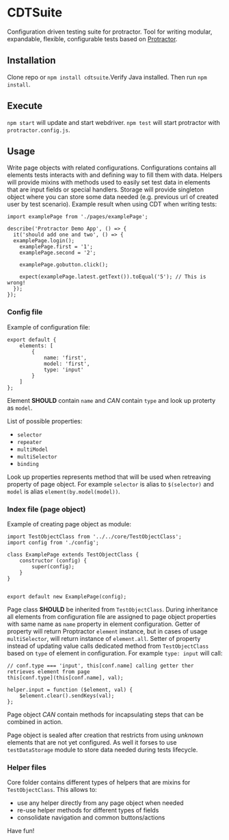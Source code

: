 # CDTSuite
Configuration driven testing suite for protractor. Tool for writing modular, expandable, flexible, configurable tests based on [Protractor](https://github.com/angular/protractor).

## Installation
Clone repo or `npm install cdtsuite`.Verify Java installed. Then run `npm install`.

## Execute
`npm start` will update and start webdriver. `npm test` will start protractor with `protractor.config.js`.

## Usage
Write page objects with related configurations. Configurations contains all elements tests interacts with and defining way to fill them with data. Helpers will provide mixins with methods used to easily set test data in elements that are input fields or special handlers. Storage will provide singleton object where you can store some data needed (e.g. previous url of created user by test scenario). Example result when using CDT when writing tests:

```
import examplePage from './pages/examplePage';

describe('Protractor Demo App', () => {
  it('should add one and two', () => {
  examplePage.login();
    examplePage.first = '1';
    examplePage.second = '2';

    examplePage.gobutton.click();

    expect(examplePage.latest.getText()).toEqual('5'); // This is wrong!
  });
});
```

### Config file
Example of configuration file:
```
export default {
    elements: [
        {
            name: 'first',
            model: 'first',
            type: 'input'
        }
    ]
};
```
Element **SHOULD** contain `name` and *CAN* contain `type` and look up proterty as `model`.

List of possible properties:
- `selector`
- `repeater`
- `multiModel`
- `multiSelector`
- `binding`

Look up properties represents method that will be used when retreaving property of page object. For example `selector` is alias to `$(selector)` and `model` is alias `element(by.model(model))`.

### Index file (page object)
Example of creating page object as module:
```
import TestObjectClass from '../../core/TestObjectClass';
import config from './config';

class ExamplePage extends TestObjectClass {
    constructor (config) {
        super(config);
    }
}


export default new ExamplePage(config);
```
Page class **SHOULD** be inherited from `TestObjectClass`. During inheritance all elements from configuration file are assigned to page object properties with same name as `name` property in element configuration.
Getter of property will return Proptractor `element` instance, but in cases of usage `multiSelector`, will return instance of `element.all`.
Setter of property instead of updating value calls dedicated method from `TestObjectClass` based on `type` of element in configuration. For example `type: input` will call:
```
// conf.type === 'input', this[conf.name] calling getter ther retrieves element from page
this[conf.type](this[conf.name], val);
```
```
helper.input = function ($element, val) {
    $element.clear().sendKeys(val);
};
```
Page object *CAN* contain methods for incapsulating steps that can be combined in action.

Page object is sealed after creation that restricts from using *unknown* elements that are not yet configured. As well it forses to use `testDataStorage` module to store data needed during tests lifecycle.

### Helper files
Core folder contains different types of helpers that are mixins for `TestObjectClass`. This allows to:
- use any helper directly from any page object when needed
- re-use helper methods for different types of fields
- consolidate navigation and common buttons/actions

Have fun!
